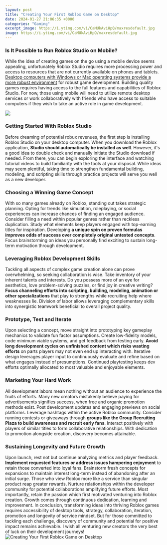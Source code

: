 ```yaml
---
layout: post
title: "Creating Your First Roblox Game on Desktop"
date: 2024-01-27 21:06:35 +0000
categories: "Gaming"
excerpt_image: https://i.ytimg.com/vi/CaMUkAviHpQ/maxresdefault.jpg
image: https://i.ytimg.com/vi/CaMUkAviHpQ/maxresdefault.jpg
---
```


### Is It Possible to Run Roblox Studio on Mobile?
While the idea of creating games on the go using a mobile device seems appealing, unfortunately Roblox Studio requires more processing power and access to resources that are not currently available on phones and tablets. [Desktop computers with Windows or Mac operating systems provide a more robust environment](https://store.fi.io.vn/cute-schipperke-dog-art-schipperke-gift-119-1) for robust game development. Building quality games requires having access to the full features and capabilities of Roblox Studio. For now, those using mobile will need to utilize remote desktop services or work collaboratively with friends who have access to suitable computers if they wish to take an active role in game development.

![](https://i.pcmag.com/imagery/articles/060qoOdVGW8ojOqQS1S515I-4.1585061614.fit_lim.size_1600x900.jpg)
### Getting Started With Roblox Studio 
Before dreaming of potential robux revenues, the first step is installing Roblox Studio on your desktop computer. When you download the Roblox application, **Studio should automatically be installed as well**. However, it's a good idea to double check and manually initiate the Studio download if needed. From there, you can begin exploring the interface and watching tutorial videos to build familiarity with the tools at your disposal. While ideas may seem plentiful, taking time to strengthen fundamental building, modeling, and scripting skills through practice projects will serve you well as a new developer. 
### Choosing a Winning Game Concept
With so many games already on Roblox, standing out takes strategic planning. Opting for trends like simulation, roleplaying, or social experiences can increase chances of finding an engaged audience. Consider filling a need within popular genres rather than reckless duplication. Study what elements keep players engaged with top-earning titles for inspiration. Developing **a unique spin on proven formulas improves odds of success over completely original untested concepts**. Focus brainstorming on ideas you personally find exciting to sustain long-term motivation through development.
### Leveraging Roblox Development Skills 
Tackling all aspects of complex game creation alone can prove overwhelming, so seeking collaboration is wise. Take inventory of your inherent talents and interests. Do you possess more of an eye for aesthetics, love problem-solving puzzles, or find joy in creative writing? **Focus channeling efforts into scripting, building, modeling, animation or other specializations** that play to strengths while recruiting help where weaknesses lie. Division of labor allows leveraging complementary skills into synergistic teamwork beneficial to overall project quality. 
### Prototype, Test and Iterate
Upon selecting a concept, move straight into prototyping key gameplay mechanics to validate fun factor assumptions. Create low-fidelity models, code minimum viable systems, and get feedback from testing early. **Avoid long development cycles on unfinished content which risks wasting efforts** on parts players may not even end up interacting with. Iterative design leverages player input to continuously evaluate and refine based on what engages instead of presumptions. Continued playtesting keeps dev efforts optimally allocated to most valuable and enjoyable elements.
### Marketing Your Hard Work  
All development labors mean nothing without an audience to experience the fruits of efforts. Many new creators mistakenly believe paying for advertisements signifies success, when free and organic promotion methods exist. Post development updates and engaging previews on social platforms. Leverage hashtags within the active Roblox community. Consider running contests or giveaways through **groups like the Group Recruiting Plaza to build awareness and recruit early fans**. Interact positively with players of similar titles to form collaborative relationships. With dedication to promotion alongside creation, discovery becomes attainable.
### Sustaining Longevity and Future Growth
Upon launch, rest not but continue analyzing metrics and player feedback. **Implement requested features or address issues hampering enjoyment** to retain those converted into loyal fans. Brainstorm fresh concepts for expansions to maintain interest long-term instead of abandoning after an initial surge. Those who view Roblox more like a service than singular product reap greater rewards. Nurture relationships within the developer community for potential collaborations amplifying future efforts. Most importantly, retain the passion which first motivated venturing into Roblox creation. Growth comes through continuous dedication, learning and improvement.
In conclusion, transforming ideas into thriving Roblox games requires accessibility of desktop tools, strategy, collaboration, iteration, promotion and longevity of service mindset. But for those committed to tackling each challenge, discovery of community and potential for positive impact remains achievable. I wish all venturing new creators the very best of luck on their development journeys!
![Creating Your First Roblox Game on Desktop](https://i.ytimg.com/vi/CaMUkAviHpQ/maxresdefault.jpg)